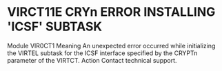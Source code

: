 # VIRCT11E CRYn ERROR INSTALLING 'ICSF' SUBTASK
Module
VIR0CT1
Meaning
An unexpected error occurred while initializing the VIRTEL subtask for the ICSF interface specified by the CRYPTn parameter of the VIRTCT.
Action
Contact technical support.
